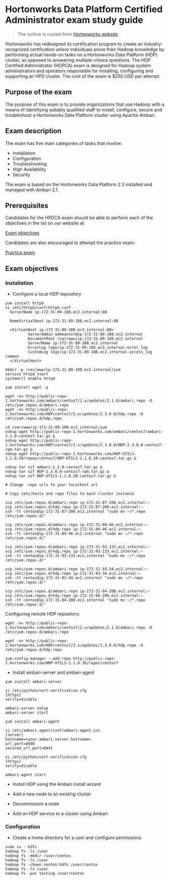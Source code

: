 # Hortonworks Data Platform Certified Administrator exam study guide

> The outline is copied from [Hortonworks website](https://hortonworks.com/services/training/certification/).

Hortonworks has redesigned its certification program to create an industry-recognized certification where
individuals prove their Hadoop knowledge by performing actual hands-on tasks on a Hortonworks Data
Platform (HDP) cluster, as opposed to answering multiple-choice questions. The HDP Certified Administrator
(HDPCA) exam is designed for Hadoop system administrators and operators responsible for installing,
configuring and supporting an HPD cluster. The cost of the exam is $250 USD per attempt.

## Purpose of the exam

The purpose of this exam is to provide organizations that use Hadoop with a means of identifying suitably
qualified staff to install, configure, secure and troubleshoot a Hortonworks Data Platform cluster using Apache
Ambari.

## Exam description

The exam has five main categories of tasks that involve:

* Installation
* Configuration
* Troubleshooting
* High Availability
* Security

The exam is based on the Hortonworks Data Platform 2.3 installed and managed with Ambari 2.1.

## Prerequisites

Candidates for the HPDCA exam should be able to perform each of the objectives in the list on our website at:

[Exam objectives](https://hortonworks.com/services/training/certification/exam-objectives/#hdpca)

Candidates are also encouraged to attempt the practice exam:

[Practice exam](https://2xbbhjxc6wk3v21p62t8n4d4-wpengine.netdna-ssl.com/wp-content/uploads/2015/04/HDPCA-PracticeExamGuide.pdf)

## Exam objectives

### Installation

* Configure a local HDP repository

```
yum install httpd
vi /etc/httpd/conf/httpd.conf
  ServerName ip-172-31-89-188.ec2.internal:80

  NameVirtualHost ip-172-31-89-188.ec2.internal:80

  <VirtualHost ip-172-31-89-188.ec2.internal:80>
          ServerAdmin webmaster@ip-172-31-89-188.ec2.internal
          DocumentRoot /var/www/ip-172-31-89-188.ec2.internal
          ServerName ip-172-31-89-188.ec2.internal
          ErrorLog logs/ip-172-31-89-188.ec2.internal-error_log
          CustomLog logs/ip-172-31-89-188.ec2.internal-access_log common
  </VirtualHost>

mkdir -p /var/www/ip-172-31-89-188.ec2.internal/yum
service httpd start
systemctl enable httpd

yum install wget -y

wget -nv http://public-repo-1.hortonworks.com/ambari/centos7/2.x/updates/2.1.0/ambari.repo -O /etc/yum.repos.d/ambari.repo
wget -nv http://public-repo-1.hortonworks.com/HDP/centos7/2.x/updates/2.3.0.0/hdp.repo -O /etc/yum.repos.d/hdp.repo

cd /var/www/ip-172-31-89-188.ec2.internal/yum
nohup wget http://public-repo-1.hortonworks.com/ambari/centos7/ambari-2.1.0-centos7.tar.gz &
nohup wget http://public-repo-1.hortonworks.com/HDP/centos7/2.x/updates/2.3.0.0/HDP-2.3.0.0-centos7-rpm.tar.gz &
nohup wget http://public-repo-1.hortonworks.com/HDP-UTILS-1.1.0.20/repos/centos7/HDP-UTILS-1.1.0.20-centos7.tar.gz &

nohup tar xzf ambari-2.1.0-centos7.tar.gz &
nohup tar xzf HDP-2.3.0.0-centos7-rpm.tar.gz &
nohup tar xzf HDP-UTILS-1.1.0.20-centos7.tar.gz &

# Change .repo urls to your localhost url

# Copy /etc/hosts and repo files to each cluster instance

scp /etc/yum.repos.d/ambari.repo ip-172-31-87-208.ec2.internal:~
scp /etc/yum.repos.d/hdp.repo ip-172-31-87-208.ec2.internal:~
ssh -tt centos@ip-172-31-87-208.ec2.internal "sudo mv ~/*.repo /etc/yum.repos.d/"

scp /etc/yum.repos.d/ambari.repo ip-172-31-89-46.ec2.internal:~
scp /etc/yum.repos.d/hdp.repo ip-172-31-89-46.ec2.internal:~
ssh -tt centos@ip-172-31-89-46.ec2.internal "sudo mv ~/*.repo /etc/yum.repos.d/"

scp /etc/yum.repos.d/ambari.repo ip-172-31-93-133.ec2.internal:~
scp /etc/yum.repos.d/hdp.repo ip-172-31-93-133.ec2.internal:~
ssh -tt centos@ip-172-31-93-133.ec2.internal "sudo mv ~/*.repo /etc/yum.repos.d/"

scp /etc/yum.repos.d/ambari.repo ip-172-31-93-34.ec2.internal:~
scp /etc/yum.repos.d/hdp.repo ip-172-31-93-34.ec2.internal:~
ssh -tt centos@ip-172-31-93-34.ec2.internal "sudo mv ~/*.repo /etc/yum.repos.d/"

scp /etc/yum.repos.d/ambari.repo ip-172-31-84-208.ec2.internal:~
scp /etc/yum.repos.d/hdp.repo ip-172-31-84-208.ec2.internal:~
ssh -tt centos@ip-172-31-84-208.ec2.internal "sudo mv ~/*.repo /etc/yum.repos.d/"

```


Configuring remote HDP repository:

```
wget -nv http://public-repo-1.hortonworks.com/ambari/centos7/2.x/updates/2.1.0/ambari.repo -O /etc/yum.repos.d/ambari.repo

wget -nv http://public-repo-1.hortonworks.com/HDP/centos7/2.x/updates/2.3.0.0/hdp.repo -O /etc/yum.repos.d/hdp.repo

yum-config-manager --add-repo http://public-repo-1.hortonworks.com/HDP-UTILS-1.1.0.20/repos/centos7
```

* Install ambari-server and ambari-agent

```
yum install ambari-server

vi /etc/python/cert-verification.cfg
[https]
verify=disable

ambari-server setup
ambari-server start
```

```
yum install ambari-agent

vi /etc/ambari-agent/conf/ambari-agent.ini
[server]
hostname=<your.ambari.server.hostname>
url_port=8440
secured_url_port=8441

vi /etc/python/cert-verification.cfg
[https]
verify=disable

ambari-agent start
```

* Install HDP using the Ambari install wizard

* Add a new node to an existing cluster

* Decommission a node

* Add an HDP service to a cluster using Ambari

### Configuration

* Create a home directory for a user and configure permissions

```
sudo su - hdfs
hadoop fs -ls /user
hadoop fs -mkdir /user/centos
hadoop fs -ls /user
hadoop fs -chown centos:hdfs /user/centos
hadoop fs -ls /user
hadoop fs -put testing /user/centos
 ```
